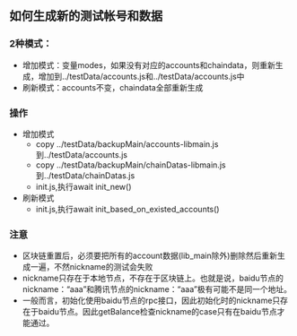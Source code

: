 ## 如何生成新的测试帐号和数据


### 2种模式：
   * 增加模式：变量modes，如果没有对应的accounts和chaindata，则重新生成，增加到../testData/accounts.js和../testData/accounts.js中
   * 刷新模式：accounts不变，chaindata全部重新生成
### 操作
   * 增加模式
        * copy ../testData/backupMain/accounts-libmain.js到../testData/accounts.js
        * copy ../testData/backupMain/chainDatas-libmain.js到../testData/chainDatas.js
        * init.js,执行await init_new()
   * 刷新模式
        * init.js,执行await init_based_on_existed_accounts()
        
### 注意
   * 区块链重置后，必须要把所有的account数据(lib_main除外)删除然后重新生成一遍，不然nickname的测试会失败
   * nickname只存在于本地节点，不存在于区块链上。也就是说，baidu节点的nickname：“aaa”和腾讯节点的nickname：“aaa”极有可能不是同一个地址。
   * 一般而言，初始化使用baidu节点的rpc接口，因此初始化时的nickname只存在于baidu节点。因此getBalance检查nickname的case只有在baidu节点才能通过。
   
   
   
   
   
   
